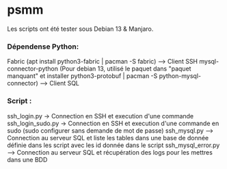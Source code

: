 # psmm
Les scripts ont été tester sous Debian 13 & Manjaro.

### Dépendense Python:
Fabric (apt install python3-fabric | pacman -S fabric) --> Client SSH
mysql-connector-python (Pour debian 13, utilisé le paquet dans "paquet manquant" et installer python3-protobuf | pacman -S python-mysql-connector) --> Client SQL

### Script :
ssh_login.py -> Connection en SSH et execution d'une commande
ssh_login_sudo.py -> Connection en SSH et execution d'une commande en sudo (sudo configurer sans demande de mot de passe)
ssh_mysql.py --> Connection au serveur SQL et liste les tables dans une base de donnée définie dans les script avec les id donnée dans le script
ssh_mysql_error.py --> Connection au serveur SQL et récupération des logs pour les mettres dans une BDD